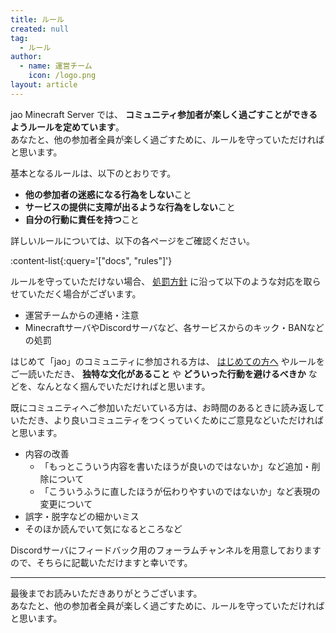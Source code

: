 ```yaml
---
title: ルール
created: null
tag:
  - ルール
author:
  - name: 運営チーム
    icon: /logo.png
layout: article
---
```


jao Minecraft Server では、 **コミュニティ参加者が楽しく過ごすことができるようルールを定めています**。  
あなたと、他の参加者全員が楽しく過ごすために、ルールを守っていただければと思います。

基本となるルールは、以下のとおりです。

- **他の参加者の迷惑になる行為をしない**こと
- **サービスの提供に支障が出るような行為をしない**こと
- **自分の行動に責任を持つ**こと

詳しいルールについては、以下の各ページをご確認ください。

:content-list{:query='["docs", "rules"]'}

ルールを守っていただけない場合、 [処罰方針](/docs/policies/punishment) に沿って以下のような対応を取らせていただく場合がございます。

- 運営チームからの連絡・注意
- MinecraftサーバやDiscordサーバなど、各サービスからのキック・BANなどの処罰

はじめて「jao」のコミュニティに参加される方は、 [はじめての方へ](/guide) やルールをご一読いただき、 **独特な文化があること** や **どういった行動を避けるべきか** などを、なんとなく掴んでいただければと思います。

既にコミュニティへご参加いただいている方は、お時間のあるときに読み返していただき、より良いコミュニティをつくっていくためにご意見などいただければと思います。

- 内容の改善
  - 「もっとこういう内容を書いたほうが良いのではないか」など追加・削除について
  - 「こういうふうに直したほうが伝わりやすいのではないか」など表現の変更について
- 誤字・脱字などの細かいミス
- そのほか読んでいて気になるところなど

Discordサーバにフィードバック用のフォーラムチャンネルを用意しておりますので、そちらに記載いただけますと幸いです。

---

最後までお読みいただきありがとうございます。  
あなたと、他の参加者全員が楽しく過ごすために、ルールを守っていただければと思います。
